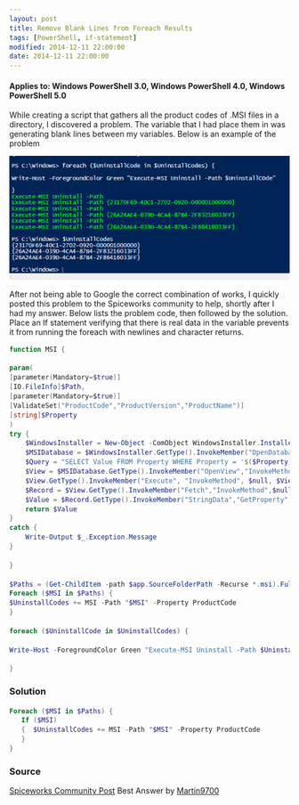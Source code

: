 ```yaml
---
layout: post
title: Remove Blank Lines from Foreach Results
tags: [PowerShell, if-statement]
modified: 2014-12-11 22:00:00
date: 2014-12-11 22:00:00
---
```

#### Applies to: Windows PowerShell 3.0, Windows PowerShell 4.0, Windows PowerShell 5.0

While creating a script that gathers all the product codes of .MSI files in a directory, I discovered a problem. The variable that I had place them in was generating blank lines between my variables. Below is
an example of the problem

![foreachissue](\images\posts\2014-12-11\foreachissue.png "foreachissue")

After not being able to Google the correct combination of works, I quickly posted this problem to the Spiceworks community to help, shortly after I had my answer. Below lists the problem code, then followed by the solution. Place an If statement verifying that there is real data in the variable prevents it from running the foreach with newlines and character returns.

``` PowerShell
function MSI {

param(
[parameter(Mandatory=$true)]
[IO.FileInfo]$Path,
[parameter(Mandatory=$true)]
[ValidateSet("ProductCode","ProductVersion","ProductName")]
[string]$Property
)
try {
    $WindowsInstaller = New-Object -ComObject WindowsInstaller.Installer
    $MSIDatabase = $WindowsInstaller.GetType().InvokeMember("OpenDatabase","InvokeMethod",$Null,$WindowsInstaller,@($Path.FullName,0))
    $Query = "SELECT Value FROM Property WHERE Property = '$($Property)'"
    $View = $MSIDatabase.GetType().InvokeMember("OpenView","InvokeMethod",$null,$MSIDatabase,($Query))
    $View.GetType().InvokeMember("Execute", "InvokeMethod", $null, $View, $null)
    $Record = $View.GetType().InvokeMember("Fetch","InvokeMethod",$null,$View,$null)
    $Value = $Record.GetType().InvokeMember("StringData","GetProperty",$null,$Record,1)
    return $Value
}
catch {
    Write-Output $_.Exception.Message
}

}

$Paths = (Get-ChildItem -path $app.SourceFolderPath -Recurse *.msi).FullName
Foreach ($MSI in $Paths) {
$UninstallCodes += MSI -Path "$MSI" -Property ProductCode
}

foreach ($UninstallCode in $UninstallCodes) {

Write-Host -ForegroundColor Green "Execute-MSI Uninstall -Path $UninstallCOde"

}
```

### Solution

``` PowerShell
Foreach ($MSI in $Paths) {
   If ($MSI)
   {  $UninstallCodes += MSI -Path "$MSI" -Property ProductCode
   }
}
```
### Source
[Spiceworks Community Post](https://community.spiceworks.com/topic/587947-powershell-foreach-inputting-blank-lines?page=1&source=homepage-feed#entry-3810509) Best Answer by [Martin9700](https://community.spiceworks.com/people/martin9700)